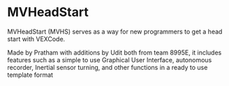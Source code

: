 # MVHeadStart

MVHeadStart (MVHS) serves as a way for new programmers to get a head start with VEXCode. 

Made by Pratham with additions by Udit both from team 8995E, it includes features such as a simple to use Graphical User Interface, autonomous recorder, Inertial sensor turning, and other functions in a ready to use template format
